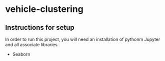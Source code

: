 # vehicle-clustering

## Instructions for setup
In order to run this project, you will need an installation of pythonm Jupyter and all associate libraries 
* Seaborn
